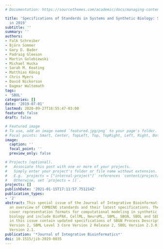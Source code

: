 ```yaml
---
# Documentation: https://sourcethemes.com/academic/docs/managing-content/

title: 'Specifications of Standards in Systems and Synthetic Biology: Status and Developments
  in 2019'
subtitle: ''
summary: ''
authors:
- Falk Schreiber
- Björn Sommer
- Gary D. Bader
- Padraig Gleeson
- Martin Golebiewski
- Michael Hucka
- Sarah M. Keating
- Matthias König
- Chris Myers
- David Nickerson
- Dagmar Waltemath
tags:
- 'SBOL'
categories: []
date: '2019-07-01'
lastmod: 2020-09-27T16:55:47-03:00
featured: false
draft: false

# Featured image
# To use, add an image named `featured.jpg/png` to your page's folder.
# Focal points: Smart, Center, TopLeft, Top, TopRight, Left, Right, BottomLeft, Bottom, BottomRight.
image:
  caption: ''
  focal_point: ''
  preview_only: false

# Projects (optional).
#   Associate this post with one or more of your projects.
#   Simply enter your project's folder or file name without extension.
#   E.g. `projects = ["internal-project"]` references `content/project/deep-learning/index.md`.
#   Otherwise, set `projects = []`.
projects: []
publishDate: '2021-01-15T17:11:57.751214Z'
publication_types:
- '2'
abstract: This special issue of the Journal of Integrative Bioinformatics presents
  an overview of COMBINE standards and their latest specifications. The standards
  cover representation formats for computational modeling in synthetic and systems
  biology and include BioPAX, CellML, NeuroML, SBML, SBGN, SBOL and SED-ML. The articles
  in this issue contain updated specifications of SBGN Process Description Level 1
  Version 2, SBML Level 3 Core Version 2 Release 2, SBOL Version 2.3.0, and SBOL Visual
  Version 2.1.
publication: '*Journal of Integrative Bioinformatics*'
doi: 10.1515/jib-2019-0035
---
```

